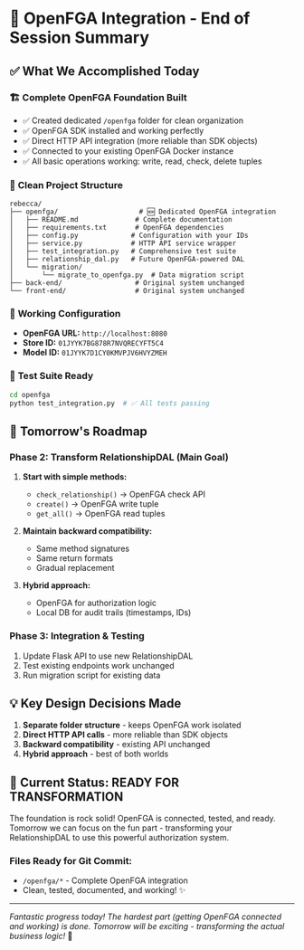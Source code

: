 # 🎯 OpenFGA Integration - End of Session Summary

## ✅ What We Accomplished Today

### 🏗️ **Complete OpenFGA Foundation Built**
- ✅ Created dedicated `/openfga` folder for clean organization
- ✅ OpenFGA SDK installed and working perfectly
- ✅ Direct HTTP API integration (more reliable than SDK objects)
- ✅ Connected to your existing OpenFGA Docker instance
- ✅ All basic operations working: write, read, check, delete tuples

### 📂 **Clean Project Structure**
```
rebecca/
├── openfga/                    # 🆕 Dedicated OpenFGA integration
│   ├── README.md              # Complete documentation
│   ├── requirements.txt       # OpenFGA dependencies
│   ├── config.py             # Configuration with your IDs
│   ├── service.py            # HTTP API service wrapper
│   ├── test_integration.py   # Comprehensive test suite
│   ├── relationship_dal.py   # Future OpenFGA-powered DAL
│   └── migration/
│       └── migrate_to_openfga.py  # Data migration script
├── back-end/                  # Original system unchanged
└── front-end/                 # Original system unchanged
```

### 🔧 **Working Configuration**
- **OpenFGA URL:** `http://localhost:8080`
- **Store ID:** `01JYYK7BG878R7NVQRECYFT5C4`
- **Model ID:** `01JYYK7D1CY0KMVPJV6HVYZMEH`

### 🧪 **Test Suite Ready**
```bash
cd openfga
python test_integration.py  # ✅ All tests passing
```

## 🚀 **Tomorrow's Roadmap**

### **Phase 2: Transform RelationshipDAL** (Main Goal)
1. **Start with simple methods:**
   - `check_relationship()` → OpenFGA check API
   - `create()` → OpenFGA write tuple
   - `get_all()` → OpenFGA read tuples

2. **Maintain backward compatibility:**
   - Same method signatures
   - Same return formats
   - Gradual replacement

3. **Hybrid approach:**
   - OpenFGA for authorization logic
   - Local DB for audit trails (timestamps, IDs)

### **Phase 3: Integration & Testing**
1. Update Flask API to use new RelationshipDAL
2. Test existing endpoints work unchanged
3. Run migration script for existing data

## 💡 **Key Design Decisions Made**

1. **Separate folder structure** - keeps OpenFGA work isolated
2. **Direct HTTP API calls** - more reliable than SDK objects
3. **Backward compatibility** - existing API unchanged
4. **Hybrid approach** - best of both worlds

## 🎉 **Current Status: READY FOR TRANSFORMATION**

The foundation is rock solid! OpenFGA is connected, tested, and ready. Tomorrow we can focus on the fun part - transforming your RelationshipDAL to use this powerful authorization system.

### **Files Ready for Git Commit:**
- `/openfga/*` - Complete OpenFGA integration
- Clean, tested, documented, and working! ✨

---
*Fantastic progress today! The hardest part (getting OpenFGA connected and working) is done. Tomorrow will be exciting - transforming the actual business logic!* 🚀

